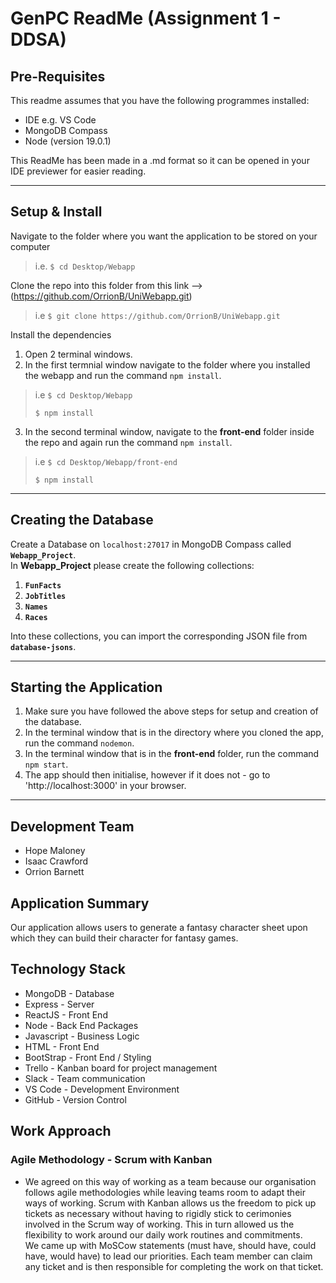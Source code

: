 # GenPC ReadMe (Assignment 1 - DDSA)
  
## Pre-Requisites  
This readme assumes that you have the following programmes installed:
- IDE e.g. VS Code
- MongoDB Compass
- Node (version 19.0.1)

This ReadMe has been made in a .md format so it can be opened in your IDE previewer for easier reading.

--- 
## Setup & Install
Navigate to the folder where you want the application to be stored on your computer   
> i.e. `$ cd Desktop/Webapp`  

Clone the repo into this folder from this link --> (https://github.com/OrrionB/UniWebapp.git) 
> i.e `$ git clone https://github.com/OrrionB/UniWebapp.git`  
  
Install the dependencies  
1. Open 2 terminal windows.
2. In the first termnial window navigate to the folder where you installed the webapp and run the command `npm install`.  
> i.e `$ cd Desktop/Webapp`  
>
>`$ npm install`  

3. In the second terminal window, navigate to the **front-end** folder inside the repo and again run the command `npm install`.  
> i.e `$ cd Desktop/Webapp/front-end`  
>  
> `$ npm install`
---


## Creating the Database
Create a Database on `localhost:27017` in MongoDB Compass called **`Webapp_Project`**.  
In **Webapp_Project** please create the following collections:  
1. **`FunFacts`**
2. **`JobTitles`**
3. **`Names`**
4. **`Races`**  
  
  Into these collections, you can import the corresponding JSON file from **`database-jsons`**.

---

## Starting the Application  
1. Make sure you have followed the above steps for setup and creation of the database.
2. In the terminal window that is in the directory where you cloned the app, run the command `nodemon`.
3. In the terminal window that is in the **front-end** folder, run the command `npm start`.
4. The app should then initialise, however if it does not - go to 'http://localhost:3000' in your browser.

---
## Development Team
- Hope Maloney
- Isaac Crawford
- Orrion Barnett

## Application Summary  
Our application allows users to generate a fantasy character sheet upon which they can build their character for fantasy games. 

## Technology Stack
- MongoDB - Database
- Express - Server
- ReactJS - Front End
- Node - Back End Packages
- Javascript - Business Logic
- HTML - Front End
- BootStrap - Front End / Styling
- Trello - Kanban board for project management
- Slack - Team communication
- VS Code - Development Environment
- GitHub - Version Control

## Work Approach
### Agile Methodology - Scrum with Kanban
- We agreed on this way of working as a team because our organisation follows agile methodologies while leaving teams room to adapt their ways of working. Scrum with Kanban allows us the freedom to pick up tickets as necessary without having to rigidly stick to cerimonies involved in the Scrum way of working. This in turn allowed us the flexibility to work around our daily work routines and commitments.  
We came up with MoSCow statements (must have, should have, could have, would have) to lead our priorities. Each team member can claim any ticket and is then responsible for completing the work on that ticket. 